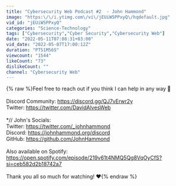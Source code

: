 ```yaml
---
title: "Cybersecurity Web Podcast #2  - John Hammond"
image: "https:\/\/i.ytimg.com\/vi\/jEUiW5PPxyQ\/hqdefault.jpg"
vid_id: "jEUiW5PPxyQ"
categories: "Science-Technology"
tags: ["Cybersecurity","Cyber Security","Cybersecurity Web"]
date: "2022-05-11T07:08:31+03:00"
vid_date: "2022-05-07T17:00:12Z"
duration: "PT51M56S"
viewcount: "1544"
likeCount: "73"
dislikeCount: ""
channel: "Cybersecurity Web"
---
```

{% raw %}Feel free to reach out if you think I can help in any way 🤗<br /><br />Discord Community: <a rel="nofollow" target="blank" href="https://discord.gg/QJ7vErwr2y">https://discord.gg/QJ7vErwr2y</a><br />Twitter: <a rel="nofollow" target="blank" href="https://twitter.com/DavidAlvesWeb">https://twitter.com/DavidAlvesWeb</a><br /><br />*// John's Socials:<br />Twitter: <a rel="nofollow" target="blank" href="https://twitter.com/_johnhammond">https://twitter.com/_johnhammond</a><br />Discord: <a rel="nofollow" target="blank" href="https://johnhammond.org/discord">https://johnhammond.org/discord</a><br />GitHub: <a rel="nofollow" target="blank" href="https://github.com/JohnHammond">https://github.com/JohnHammond</a><br /><br />Also available on Spotify: <a rel="nofollow" target="blank" href="https://open.spotify.com/episode/219v61t4NMQ5Qg8VqOyCfS?si=ceb582d2b18742a7">https://open.spotify.com/episode/219v61t4NMQ5Qg8VqOyCfS?si=ceb582d2b18742a7</a><br /><br />Thank you all so much for watching! ❤️{% endraw %}
